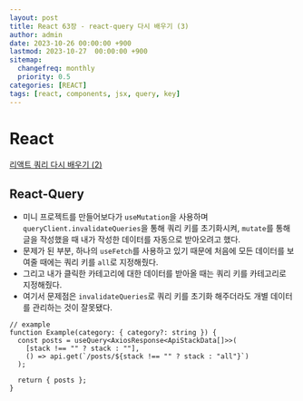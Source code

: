 ```yaml
---
layout: post
title: React 63장 - react-query 다시 배우기 (3)
author: admin
date: 2023-10-26 00:00:00 +900
lastmod: 2023-10-27  00:00:00 +900
sitemap:
  changefreq: monthly
  priority: 0.5
categories: [REACT]
tags: [react, components, jsx, query, key]
---
```


# React

[리액트 쿼리 다시 배우기 (2)](<https://choigirang.github.io/posts/02-React-Query-%EB%8B%A4%EC%8B%9C%EB%B0%B0%EC%9A%B0%EA%B8%B0(2)/>)

## React-Query

- 미니 프로젝트를 만들어보다가 `useMutation`을 사용하며 `queryClient.invalidateQueries`을 통해 쿼리 키를 초기화시켜, `mutate`를 통해 글을 작성했을 때 내가 작성한 데이터를 자동으로 받아오려고 했다.
- 문제가 된 부분, 하나의 `useFetch`를 사용하고 있기 때문에 처음에 모든 데이터를 보여줄 때에는 쿼리 키를 `all`로 지정해줬다.
- 그리고 내가 클릭한 카테고리에 대한 데이터를 받아올 때는 쿼리 키를 카테고리로 지정해줬다.
- 여기서 문제점은 `invalidateQueries`로 쿼리 키를 초기화 해주더라도 개별 데이터를 관리하는 것이 잘못됐다.

```tsx
// example
function Example(category: { category?: string }) {
  const posts = useQuery<AxiosResponse<ApiStackData[]>>(
    [stack !== "" ? stack : ""],
    () => api.get(`/posts/${stack !== "" ? stack : "all"}`)
  );

  return { posts };
}
```
